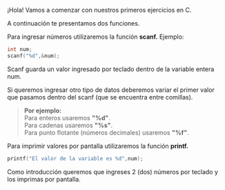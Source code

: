 ¡Hola! Vamos a comenzar con nuestros primeros ejercicios en C.

A continuación te presentamos dos funciones.

Para ingresar números utilizaremos la función **scanf.**
Ejemplo:

``` c
int num;
scanf("%d",&num);
```
Scanf guarda un valor ingresado por teclado dentro de la variable entera num.

Si queremos ingresar otro tipo de datos deberemos variar el primer valor que pasamos dentro del scanf (que se encuentra entre comillas).

> **Por ejemplo:**<br>
> Para enteros usaremos **"%d"**.<br>
> Para cadenas usaremos **"%s"**.<br> 
> Para punto flotante (números decimales) usaremos **"%f"**.<br>

Para imprimir valores por pantalla utilizaremos la función **printf.**

``` c
printf("El valor de la variable es %d",num);
```

Como introducción queremos que ingreses 2 (dos) números por teclado y los imprimas por pantalla.